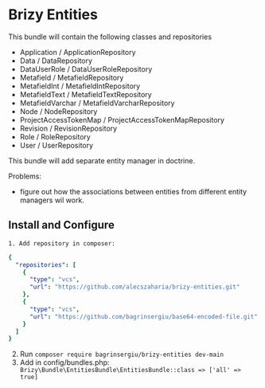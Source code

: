 # Brizy Entities

This bundle will contain the following classes and repositories

* Application / ApplicationRepository
* Data / DataRepository
* DataUserRole / DataUserRoleRepository
* Metafield / MetafieldRepository
* MetafieldInt / MetafieldIntRepository
* MetafieldText / MetafieldTextRepository
* MetafieldVarchar / MetafieldVarcharRepository
* Node / NodeRepository
* ProjectAccessTokenMap / ProjectAccessTokenMapRepository
* Revision / RevisionRepository
* Role / RoleRepository
* User / UserRepository

This bundle will add separate entity manager in doctrine.

Problems:

- figure out how the associations between entities from different entity managers wil work.

## Install and Configure

    1. Add repository in composer:

```yaml
{
  "repositories": [
    {
      "type": "vcs",
      "url": "https://github.com/alecszaharia/brizy-entities.git"
    },
    {
      "type": "vcs",
      "url": "https://github.com/bagrinsergiu/base64-encoded-file.git"
    }
  ]
}
```
2. Run `composer require bagrinsergiu/brizy-entities dev-main`
3. Add in config/bundles.php: 
`
Brizy\Bundle\EntitiesBundle\EntitiesBundle::class => ['all' => true]` 
